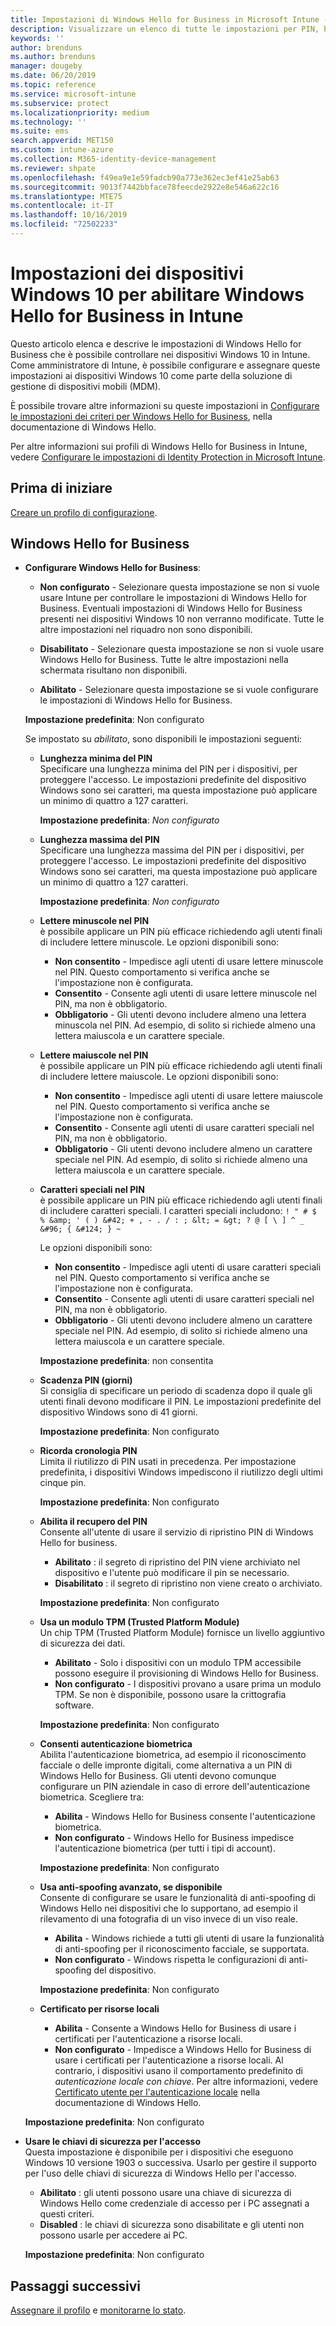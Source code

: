 ```yaml
---
title: Impostazioni di Windows Hello for Business in Microsoft Intune - Azure | Microsoft Docs
description: Visualizzare un elenco di tutte le impostazioni per PIN, biometria e anti-spoofing in un profilo di protezione delle identità per usare e configurare Windows Hello for Business nei dispositivi Windows 10 in Microsoft Intune.
keywords: ''
author: brenduns
ms.author: brenduns
manager: dougeby
ms.date: 06/20/2019
ms.topic: reference
ms.service: microsoft-intune
ms.subservice: protect
ms.localizationpriority: medium
ms.technology: ''
ms.suite: ems
search.appverid: MET150
ms.custom: intune-azure
ms.collection: M365-identity-device-management
ms.reviewer: shpate
ms.openlocfilehash: f49ea9e1e59fadcb90a773e362ec3ef41e25ab63
ms.sourcegitcommit: 9013f7442bbface78feecde2922e8e546a622c16
ms.translationtype: MTE75
ms.contentlocale: it-IT
ms.lasthandoff: 10/16/2019
ms.locfileid: "72502233"
---
```

# <a name="windows-10-device-settings-to-enable-windows-hello-for-business-in-intune"></a>Impostazioni dei dispositivi Windows 10 per abilitare Windows Hello for Business in Intune

Questo articolo elenca e descrive le impostazioni di Windows Hello for Business che è possibile controllare nei dispositivi Windows 10 in Intune. Come amministratore di Intune, è possibile configurare e assegnare queste impostazioni ai dispositivi Windows 10 come parte della soluzione di gestione di dispositivi mobili (MDM). 

È possibile trovare altre informazioni su queste impostazioni in [Configurare le impostazioni dei criteri per Windows Hello for Business](https://docs.microsoft.com/windows/security/identity-protection/hello-for-business/hello-cert-trust-policy-settings), nella documentazione di Windows Hello.


Per altre informazioni sui profili di Windows Hello for Business in Intune, vedere [Configurare le impostazioni di Identity Protection in Microsoft Intune](identity-protection-configure.md).

## <a name="before-you-begin"></a>Prima di iniziare

[Creare un profilo di configurazione](identity-protection-configure.md#create-the-device-profile).

## <a name="windows-hello-for-business"></a>Windows Hello for Business
- **Configurare Windows Hello for Business**:
  - **Non configurato** - Selezionare questa impostazione se non si vuole usare Intune per controllare le impostazioni di Windows Hello for Business. Eventuali impostazioni di Windows Hello for Business presenti nei dispositivi Windows 10 non verranno modificate. Tutte le altre impostazioni nel riquadro non sono disponibili.

  - **Disabilitato** - Selezionare questa impostazione se non si vuole usare Windows Hello for Business. Tutte le altre impostazioni nella schermata risultano non disponibili.
  - **Abilitato** - Selezionare questa impostazione se si vuole configurare le impostazioni di Windows Hello for Business.  
  
  **Impostazione predefinita**: Non configurato

  Se impostato su *abilitato*, sono disponibili le impostazioni seguenti:

  - **Lunghezza minima del PIN**  
    Specificare una lunghezza minima del PIN per i dispositivi, per proteggere l'accesso. Le impostazioni predefinite del dispositivo Windows sono sei caratteri, ma questa impostazione può applicare un minimo di quattro a 127 caratteri. 

    **Impostazione predefinita**: *Non configurato*

  - **Lunghezza massima del PIN**  
  Specificare una lunghezza massima del PIN per i dispositivi, per proteggere l'accesso. Le impostazioni predefinite del dispositivo Windows sono sei caratteri, ma questa impostazione può applicare un minimo di quattro a 127 caratteri.  

    **Impostazione predefinita**: *Non configurato*  

  - **Lettere minuscole nel PIN**  
    è possibile applicare un PIN più efficace richiedendo agli utenti finali di includere lettere minuscole. Le opzioni disponibili sono:

    - **Non consentito** - Impedisce agli utenti di usare lettere minuscole nel PIN. Questo comportamento si verifica anche se l'impostazione non è configurata.
    - **Consentito** - Consente agli utenti di usare lettere minuscole nel PIN, ma non è obbligatorio.
    - **Obbligatorio** - Gli utenti devono includere almeno una lettera minuscola nel PIN. Ad esempio, di solito si richiede almeno una lettera maiuscola e un carattere speciale.

  - **Lettere maiuscole nel PIN**  
    è possibile applicare un PIN più efficace richiedendo agli utenti finali di includere lettere maiuscole. Le opzioni disponibili sono:

    - **Non consentito** - Impedisce agli utenti di usare lettere maiuscole nel PIN. Questo comportamento si verifica anche se l'impostazione non è configurata.
    - **Consentito** - Consente agli utenti di usare caratteri speciali nel PIN, ma non è obbligatorio.
    - **Obbligatorio** - Gli utenti devono includere almeno un carattere speciale nel PIN. Ad esempio, di solito si richiede almeno una lettera maiuscola e un carattere speciale.

  - **Caratteri speciali nel PIN**  
    è possibile applicare un PIN più efficace richiedendo agli utenti finali di includere caratteri speciali. I caratteri speciali includono: `! " # $ % &amp; ' ( ) &#42; + , - . / : ; &lt; = &gt; ? @ [ \ ] ^ _ &#96; { &#124; } ~`  

    Le opzioni disponibili sono:
    - **Non consentito** - Impedisce agli utenti di usare caratteri speciali nel PIN. Questo comportamento si verifica anche se l'impostazione non è configurata.
    - **Consentito** - Consente agli utenti di usare caratteri speciali nel PIN, ma non è obbligatorio.
    - **Obbligatorio** - Gli utenti devono includere almeno un carattere speciale nel PIN. Ad esempio, di solito si richiede almeno una lettera maiuscola e un carattere speciale.

    **Impostazione predefinita**: non consentita

  - **Scadenza PIN (giorni)**  
    Si consiglia di specificare un periodo di scadenza dopo il quale gli utenti finali devono modificare il PIN. Le impostazioni predefinite del dispositivo Windows sono di 41 giorni.

    **Impostazione predefinita**: Non configurato

  - **Ricorda cronologia PIN**  
    Limita il riutilizzo di PIN usati in precedenza. Per impostazione predefinita, i dispositivi Windows impediscono il riutilizzo degli ultimi cinque pin.  

    **Impostazione predefinita**: Non configurato  

  - **Abilita il recupero del PIN**   
    Consente all'utente di usare il servizio di ripristino PIN di Windows Hello for business. 
    
    - **Abilitato** : il segreto di ripristino del PIN viene archiviato nel dispositivo e l'utente può modificare il pin se necessario.  
    - **Disabilitato** : il segreto di ripristino non viene creato o archiviato.

    **Impostazione predefinita**: Non configurato

  - **Usa un modulo TPM (Trusted Platform Module)**    
    Un chip TPM (Trusted Platform Module) fornisce un livello aggiuntivo di sicurezza dei dati.  

    - **Abilitato** - Solo i dispositivi con un modulo TPM accessibile possono eseguire il provisioning di Windows Hello for Business.
    - **Non configurato** - I dispositivi provano a usare prima un modulo TPM. Se non è disponibile, possono usare la crittografia software.
    
    **Impostazione predefinita**: Non configurato

  - **Consenti autenticazione biometrica**  
     Abilita l'autenticazione biometrica, ad esempio il riconoscimento facciale o delle impronte digitali, come alternativa a un PIN di Windows Hello for Business. Gli utenti devono comunque configurare un PIN aziendale in caso di errore dell'autenticazione biometrica. Scegliere tra:

    - **Abilita** - Windows Hello for Business consente l'autenticazione biometrica.
    - **Non configurato** - Windows Hello for Business impedisce l'autenticazione biometrica (per tutti i tipi di account).

    **Impostazione predefinita**: Non configurato

  - **Usa anti-spoofing avanzato, se disponibile**  
    Consente di configurare se usare le funzionalità di anti-spoofing di Windows Hello nei dispositivi che lo supportano, ad esempio il rilevamento di una fotografia di un viso invece di un viso reale.  
    - **Abilita** - Windows richiede a tutti gli utenti di usare la funzionalità di anti-spoofing per il riconoscimento facciale, se supportata.
    - **Non configurato** - Windows rispetta le configurazioni di anti-spoofing del dispositivo.

    **Impostazione predefinita**: Non configurato

  - **Certificato per risorse locali**  

    - **Abilita** - Consente a Windows Hello for Business di usare i certificati per l'autenticazione a risorse locali.
    - **Non configurato** - Impedisce a Windows Hello for Business di usare i certificati per l'autenticazione a risorse locali. Al contrario, i dispositivi usano il comportamento predefinito di *autenticazione locale con chiave*. Per altre informazioni, vedere [Certificato utente per l'autenticazione locale](https://docs.microsoft.com/windows/security/identity-protection/hello-for-business/hello-cert-trust-policy-settings#use-certificate-for-on-premises-authentication) nella documentazione di Windows Hello.  

  **Impostazione predefinita**: Non configurato

- **Usare le chiavi di sicurezza per l'accesso**  
  Questa impostazione è disponibile per i dispositivi che eseguono Windows 10 versione 1903 o successiva. Usarlo per gestire il supporto per l'uso delle chiavi di sicurezza di Windows Hello per l'accesso.  

  - **Abilitato** : gli utenti possono usare una chiave di sicurezza di Windows Hello come credenziale di accesso per i PC assegnati a questi criteri. 
  - **Disabled** : le chiavi di sicurezza sono disabilitate e gli utenti non possono usarle per accedere ai PC.   

  **Impostazione predefinita**: Non configurato

## <a name="next-steps"></a>Passaggi successivi

[Assegnare il profilo](../configuration/device-profile-assign.md) e [monitorarne lo stato](../configuration/device-profile-monitor.md).
